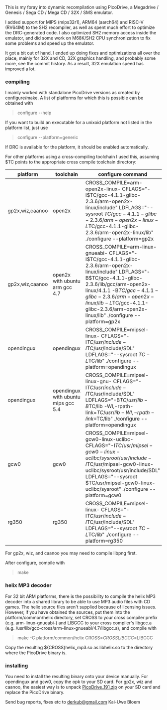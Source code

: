 This is my foray into dynamic recompilation using PicoDrive, a
Megadrive / Genesis / Sega CD / Mega CD / 32X / SMS emulator.

I added support for MIPS (mips32r1), ARM64 (aarch64) and RISC-V (RV64IM) to the
SH2 recompiler, as well as spent much effort to optimize the DRC-generated code.
I also optimized SH2 memory access inside the emulator, and did some work on
M68K/SH2 CPU synchronization to fix some problems and speed up the emulator.

It got a bit out of hand. I ended up doing fixes and optimizations all over the
place, mainly for 32X and CD, 32X graphics handling, and probably some more,
see the commit history. As a result, 32X emulation speed has improved a lot.

### compiling

I mainly worked with standalone PicoDrive versions as created by configure/make.
A list of platforms for which this is possible can be obtained with

> configure --help

If you want to build an executable for a unixoid platform not listed in the
platform list, just use

> configure --platform=generic

If DRC is available for the platform, it should be enabled automatically.

For other platforms using a cross-compiling toolchain I used this,
assuming $TC points to the appropriate cross compile toolchain directory:

platform|toolchain|configure command
--------|---------|-----------------
gp2x,wiz,caanoo|open2x|CROSS_COMPILE=arm-open2x-linux- CFLAGS="-I$TC/gcc-4.1.1-glibc-2.3.6/arm-open2x-linux/include" LDFLAGS="--sysroot $TC/gcc-4.1.1-glibc-2.3.6/arm-open2x-linux -L$TC/gcc-4.1.1-glibc-2.3.6/arm-open2x-linux/lib" ./configure --platform=gp2x
gp2x,wiz,caanoo|open2x with ubuntu arm gcc 4.7|CROSS_COMPILE=arm-linux-gnueabi- CFLAGS="-I$TC/gcc-4.1.1-glibc-2.3.6/arm-open2x-linux/include" LDFLAGS="-B$TC/gcc-4.1.1-glibc-2.3.6/lib/gcc/arm-open2x-linux/4.1.1 -B$TC/gcc-4.1.1-glibc-2.3.6/arm-open2x-linux/lib -L$TC/gcc-4.1.1-glibc-2.3.6/arm-open2x-linux/lib" ./configure --platform=gp2x
opendingux|opendingux|CROSS_COMPILE=mipsel-linux- CFLAGS="-I$TC/usr/include -I$TC/usr/include/SDL" LDFLAGS="--sysroot $TC -L$TC/lib" ./configure --platform=opendingux
opendingux|opendingux with ubuntu mips gcc 5.4|CROSS_COMPILE=mipsel-linux-gnu- CFLAGS="-I$TC/usr/include -I$TC/usr/include/SDL" LDFLAGS="-B$TC/usr/lib -B$TC/lib -Wl,-rpath-link=$TC/usr/lib -Wl,-rpath-link=$TC/lib" ./configure --platform=opendingux
gcw0|gcw0|CROSS_COMPILE=mipsel-gcw0-linux-uclibc- CFLAGS="-I$TC/usr/mipsel-gcw0-linux-uclibc/sysroot/usr/include -I$TC/usr/mipsel-gcw0-linux-uclibc/sysroot/usr/include/SDL" LDFLAGS="--sysroot $TC/usr/mipsel-gcw0-linux-uclibc/sysroot" ./configure --platform=gcw0
rg350|rg350|CROSS_COMPILE=mipsel-linux- CFLAGS="-I$TC/usr/include -I$TC/usr/include/SDL" LDFLAGS="--sysroot $TC -L$TC/lib" ./configure --platform=rg350

For gp2x, wiz, and caanoo you may need to compile libpng first.

After configure, compile with

> make

### helix MP3 decoder

For 32 bit ARM platforms, there is the possibility to compile the helix MP3
decoder into a shared library to be able to use MP3 audio files with CD games.
The helix source files aren't supplied because of licensing issues. However, if
you have obtained the sources, put them into the platform/common/helix
directory, set CROSS to your cross compiler prefix (e.g. arm-linux-gnueabi-)
and LIBGCC to your cross compiler's libgcc.a
(e.g. /usr/lib/gcc-cross/arm-linux-gnueabi/4.7/libgcc.a), and compile with

> make -C platform/common/helix CROSS=$CROSS LIBGCC=$LIBGCC

Copy the resulting ${CROSS}helix_mp3.so as libhelix.so to the directory where
the PicoDrive binary is.

### installing

You need to install the resulting binary onto your device manually.
For opendingux and gcw0, copy the opk to your SD card.
For gp2x, wiz and caanoo, the easiest way is to unpack
[PicoDrive_191.zip](http://notaz.gp2x.de/releases/PicoDrive/PicoDrive_191.zip)
on your SD card and replace the PicoDrive binary.

Send bug reports, fixes etc to <derkub@gmail.com>
Kai-Uwe Bloem
